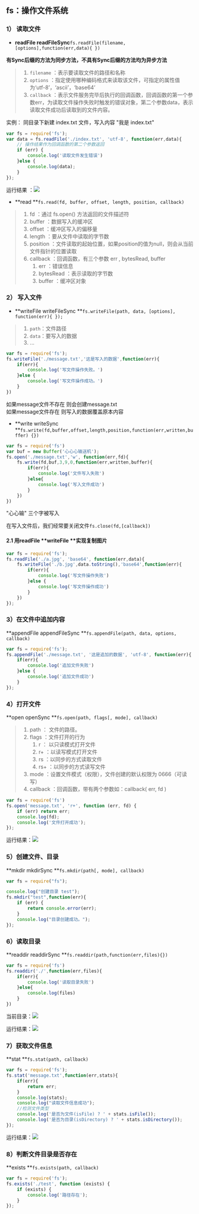## fs：操作文件系统

### 1） 读取文件

* **readFile readFileSync**`fs.readFile(filename,[options],function(err,data){ })`

**有Sync后缀的方法为同步方法，不具有Sync后缀的方法均为异步方法**

> 1. `filename` ：表示要读取文件的路径和名称
> 2. `options` ：指定使用哪种编码格式来读取该文件，可指定的属性值为‘utf-8’，‘ascii’，‘base64’
> 3. `callback` ：表示文件服务完毕后执行的回调函数，回调函数的第一个参数err，为读取文件操作失败时触发的错误对象，第二个参数data，表示读取文件成功后读取到的文件内容。

实例： 同目录下新建 index.txt 文件，写入内容 "我是 index.txt"

```js
var fs = require('fs');
var data = fs.readFile('./index.txt', 'utf-8', function(err,data){
    // 操作结果作为回调函数的第二个参数返回
    if (err) {
        console.log('读取文件发生错误')
    }else {
        console.log(data);
    }
});
```

运行结果 ：![](https://upload-images.jianshu.io/upload_images/8677726-f95609667ed6bc52.png?imageMogr2/auto-orient/strip|imageView2/2/w/327)



* **read **`fs.read(fd, buffer, offset, length, position, callback)`

> 1. fd ：通过 fs.open\(\) 方法返回的文件描述符
> 2. buffer ：数据写入的缓冲区
> 3. offset ：缓冲区写入的偏移量
> 4. length ：要从文件中读取的字节数
> 5. position ：文件读取的起始位置，如果position的值为null，则会从当前文件指针的位置读取
> 6. callback ：回调函数，有三个参数 err , bytesRead, buffer 
>    1. err ：错误信息
>    2. bytesRead ：表示读取的字节数
>    3. buffer ：缓冲区对象

### 2） 写入文件

* **writeFile writeFileSync **`fs.writeFile(path, data, [options], function(err){ });`

> 1. `path`：文件路径
> 2. `data`：要写入的数据
> 3. ...

```js
var fs = require('fs');
fs.writeFile('./message.txt','这是写入的数据',function(err){
    if(err){
        console.log('写文件操作失败。')
    }else {
        console.log('写文件操作成功。')
    }
})
```

如果message文件不存在 则会创建message.txt  
如果message文件存在 则写入的数据覆盖原本内容

* **write writeSync **`fs.write(fd,buffer,offset,length,position,function(err,written,buffer) {})`

```js
var fs = require('fs')
var buf = new Buffer('心心心输送机');
fs.open('./message.txt','w', function(err,fd){
    fs.write(fd,buf,3,9,0,function(err,written,buffer){
        if(err){
            console.log('文件写入失败')
        }else{
            console.log('写入文件成功')
        }
    })
})
```

"心心输" 三个字被写入

在写入文件后，我们经常要关闭文件`fs.close(fd,[callback])`

#### 2.1 用readFile **writeFile **实现复制图片

```js
var fs = require('fs');
fs.readFile('./a.jpg', 'base64', function(err,data){
    fs.writeFile('./b.jpg',data.toString(),'base64',function(err){
        if(err){
            console.log('写文件操作失败')
        }else {
            console.log('写文件操作成功')
        }
    })
});
```

### 3）在文件中追加内容

**appendFile appendFileSync **`fs.appendFile(path, data, options, callback)`

```js
var fs = require('fs');
fs.appendFile('./message.txt', '这是追加的数据', 'utf-8', function(err){
    if(err){
        console.log('追加文件失败')
    }else {
        console.log('追加文件成功')
    }
});
```

### 4）打开文件

**open openSync **`fs.open(path, flags[, mode], callback) `

> 1. path ： 文件的路径。
> 2. flags ：文件打开的行为
>    1. r ： 以只读模式打开文件
>    2. r+ ：以读写模式打开文件
>    3. rs ：以同步的方式读取文件
>    4. rs+ ：以同步的方式读写文件
> 3. mode ：设置文件模式（权限），文件创建的默认权限为 0666（可读写）
> 4. callback ：回调函数，带有两个参数如：callback\( err, fd \)

```js
var fs = require('fs')
fs.open('message.txt', 'r+', function (err, fd) {
    if (err) return err;
    console.log(fd);
    console.log('文件打开成功');
});
```

运行结果：![](https://upload-images.jianshu.io/upload_images/8677726-472d454dbd35795d.png?imageMogr2/auto-orient/strip%7CimageView2/2/w/307)

### 5）创建文件、目录

**mkdir mkdirSync **`fs.mkdir(path[, mode], callback)`

```js
var fs = require("fs");

console.log("创建目录 test");
fs.mkdir("test",function(err){
    if (err) {
        return console.error(err);
    }
    console.log("目录创建成功。");
});
```

### 6）读取目录

**readdir readdirSync **`fs.readdir(path,function(err,files){})`

```js
var fs = require('fs')
fs.readdir('./',function(err,files){
    if(err){
        console.log('读取目录失败')
    }else{
        console.log(files)
    }
})
```

当前目录：![](https://upload-images.jianshu.io/upload_images/8677726-0d749fae48456bf0.png?imageMogr2/auto-orient/strip%7CimageView2/2/w/237)

运行结果：![](https://upload-images.jianshu.io/upload_images/8677726-5a6cbebeaba5a3f1.png?imageMogr2/auto-orient/strip%7CimageView2/2/w/563)

### 7）获取文件信息

**stat **`fs.stat(path, callback)`

```js
var fs = require('fs');
fs.stat('message.txt',function(err,stats){
    if(err){
        return err;
    }
    console.log(stats);
    console.log("读取文件信息成功");
    //检测文件类型
    console.log('是否为文件(isFile) ? ' + stats.isFile());
    console.log('是否为目录(isDirectory) ? ' + stats.isDirectory());
});
```

运行结果：![](https://upload-images.jianshu.io/upload_images/8677726-f4eaac06e81683c3.png?imageMogr2/auto-orient/strip%7CimageView2/2/w/369)

### 8）判断文件目录是否存在 

**exists **`fs.exists(path, callback)`

```js
var fs = require('fs');
fs.exists('./test', function (exists) {
    if (exists) {
        console.log('路径存在');
    }
});
```



